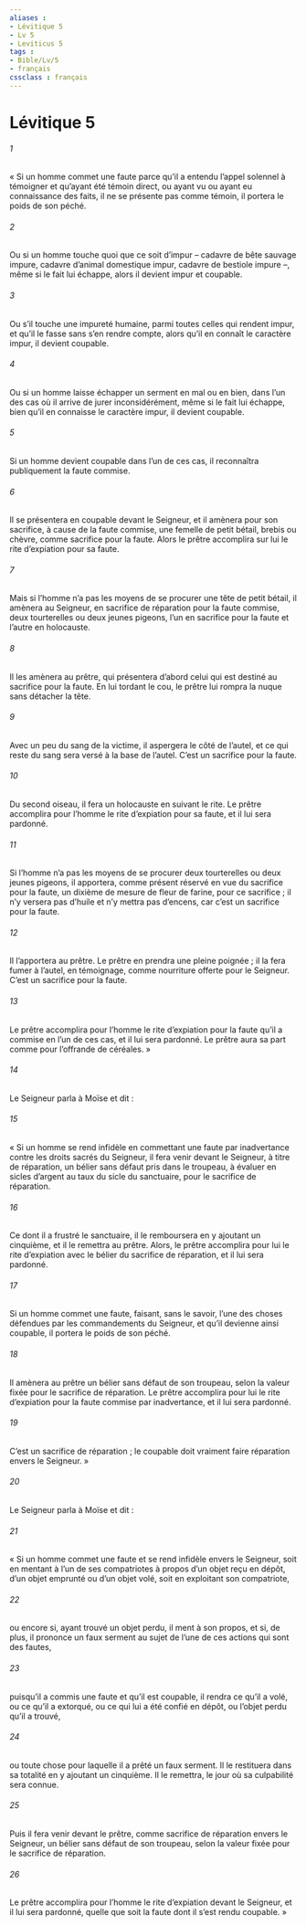 ```yaml
---
aliases : 
- Lévitique 5
- Lv 5
- Leviticus 5
tags : 
- Bible/Lv/5
- français
cssclass : français
---
```


# Lévitique 5

###### 1
« Si un homme commet une faute parce qu’il a entendu l’appel solennel à témoigner et qu’ayant été témoin direct, ou ayant vu ou ayant eu connaissance des faits, il ne se présente pas comme témoin, il portera le poids de son péché.
###### 2
Ou si un homme touche quoi que ce soit d’impur – cadavre de bête sauvage impure, cadavre d’animal domestique impur, cadavre de bestiole impure –, même si le fait lui échappe, alors il devient impur et coupable.
###### 3
Ou s’il touche une impureté humaine, parmi toutes celles qui rendent impur, et qu’il le fasse sans s’en rendre compte, alors qu’il en connaît le caractère impur, il devient coupable.
###### 4
Ou si un homme laisse échapper un serment en mal ou en bien, dans l’un des cas où il arrive de jurer inconsidérément, même si le fait lui échappe, bien qu’il en connaisse le caractère impur, il devient coupable.
###### 5
Si un homme devient coupable dans l’un de ces cas, il reconnaîtra publiquement la faute commise.
###### 6
Il se présentera en coupable devant le Seigneur, et il amènera pour son sacrifice, à cause de la faute commise, une femelle de petit bétail, brebis ou chèvre, comme sacrifice pour la faute. Alors le prêtre accomplira sur lui le rite d’expiation pour sa faute.
###### 7
Mais si l’homme n’a pas les moyens de se procurer une tête de petit bétail, il amènera au Seigneur, en sacrifice de réparation pour la faute commise, deux tourterelles ou deux jeunes pigeons, l’un en sacrifice pour la faute et l’autre en holocauste.
###### 8
Il les amènera au prêtre, qui présentera d’abord celui qui est destiné au sacrifice pour la faute. En lui tordant le cou, le prêtre lui rompra la nuque sans détacher la tête.
###### 9
Avec un peu du sang de la victime, il aspergera le côté de l’autel, et ce qui reste du sang sera versé à la base de l’autel. C’est un sacrifice pour la faute.
###### 10
Du second oiseau, il fera un holocauste en suivant le rite. Le prêtre accomplira pour l’homme le rite d’expiation pour sa faute, et il lui sera pardonné.
###### 11
Si l’homme n’a pas les moyens de se procurer deux tourterelles ou deux jeunes pigeons, il apportera, comme présent réservé en vue du sacrifice pour la faute, un dixième de mesure de fleur de farine, pour ce sacrifice ; il n’y versera pas d’huile et n’y mettra pas d’encens, car c’est un sacrifice pour la faute.
###### 12
Il l’apportera au prêtre. Le prêtre en prendra une pleine poignée ; il la fera fumer à l’autel, en témoignage, comme nourriture offerte pour le Seigneur. C’est un sacrifice pour la faute.
###### 13
Le prêtre accomplira pour l’homme le rite d’expiation pour la faute qu’il a commise en l’un de ces cas, et il lui sera pardonné. Le prêtre aura sa part comme pour l’offrande de céréales. »
###### 14
Le Seigneur parla à Moïse et dit :
###### 15
« Si un homme se rend infidèle en commettant une faute par inadvertance contre les droits sacrés du Seigneur, il fera venir devant le Seigneur, à titre de réparation, un bélier sans défaut pris dans le troupeau, à évaluer en sicles d’argent au taux du sicle du sanctuaire, pour le sacrifice de réparation.
###### 16
Ce dont il a frustré le sanctuaire, il le remboursera en y ajoutant un cinquième, et il le remettra au prêtre. Alors, le prêtre accomplira pour lui le rite d’expiation avec le bélier du sacrifice de réparation, et il lui sera pardonné.
###### 17
Si un homme commet une faute, faisant, sans le savoir, l’une des choses défendues par les commandements du Seigneur, et qu’il devienne ainsi coupable, il portera le poids de son péché.
###### 18
Il amènera au prêtre un bélier sans défaut de son troupeau, selon la valeur fixée pour le sacrifice de réparation. Le prêtre accomplira pour lui le rite d’expiation pour la faute commise par inadvertance, et il lui sera pardonné.
###### 19
C’est un sacrifice de réparation ; le coupable doit vraiment faire réparation envers le Seigneur. »
###### 20
Le Seigneur parla à Moïse et dit :
###### 21
« Si un homme commet une faute et se rend infidèle envers le Seigneur, soit en mentant à l’un de ses compatriotes à propos d’un objet reçu en dépôt, d’un objet emprunté ou d’un objet volé, soit en exploitant son compatriote,
###### 22
ou encore si, ayant trouvé un objet perdu, il ment à son propos, et si, de plus, il prononce un faux serment au sujet de l’une de ces actions qui sont des fautes,
###### 23
puisqu’il a commis une faute et qu’il est coupable, il rendra ce qu’il a volé, ou ce qu’il a extorqué, ou ce qui lui a été confié en dépôt, ou l’objet perdu qu’il a trouvé,
###### 24
ou toute chose pour laquelle il a prêté un faux serment. Il le restituera dans sa totalité en y ajoutant un cinquième. Il le remettra, le jour où sa culpabilité sera connue.
###### 25
Puis il fera venir devant le prêtre, comme sacrifice de réparation envers le Seigneur, un bélier sans défaut de son troupeau, selon la valeur fixée pour le sacrifice de réparation.
###### 26
Le prêtre accomplira pour l’homme le rite d’expiation devant le Seigneur, et il lui sera pardonné, quelle que soit la faute dont il s’est rendu coupable. »
